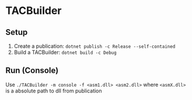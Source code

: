 # TACBuilder 

## Setup 

1. Create a publication: `dotnet publish -c Release --self-contained`
2. Build a TACBuilder: `dotnet build -c Debug`

## Run (Console) 

Use `./TACBuilder -m console -f <asm1.dll> <asm2.dll>` where `<asmX.dll>` is a absolute path to dll from publication
